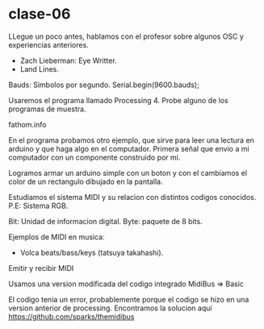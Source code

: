 # clase-06

LLegue un poco antes, hablamos con el profesor sobre algunos OSC y experiencias anteriores.
- Zach Lieberman: Eye Writter.
- Land Lines.

Bauds: Simbolos por segundo. Serial.begin(9600.bauds);

Usaremos el programa llamado Processing 4. Probe alguno de los programas de muestra.

fathom.info

En el programa probamos otro ejemplo, que sirve para leer una lectura en arduino y que haga algo en el computador. Primera señal que envio a mi computador con un componente construido por mi.

Logramos armar un arduino simple con un boton y con el cambiamos el color de un rectangulo dibujado en la pantalla.

Estudiamos el sistema MIDI y su relacion con distintos codigos conocidos. P.E: Sistema RGB.

Bit: Unidad de informacion digital.
Byte: paquete de 8 bits.

Ejemplos de MIDI en musica:
- Volca beats/bass/keys (tatsuya takahashi).


Emitir y recibir MIDI

Usamos una version modificada del codigo integrado MidiBus => Basic

El codigo tenia un error, probablemente porque el codigo se hizo en una version anterior de processing. Encontramos la solucion aquí <https://github.com/sparks/themidibus>
